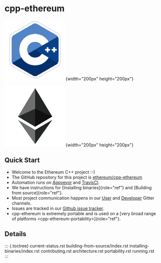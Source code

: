 cpp-ethereum
============

![image](../../img/cpp_35k9.png){width="200px" height="200px"}

![image](../../img/ETHEREUM-ICON_Black.png){width="200px"
height="200px"}

Quick Start
-----------

-   Welcome to the Ethereum C++ project :-)
-   The GitHub repository for this project is
    [ethereum/cpp-ethereum](https://github.com/ethereum/cpp-ethereum/)
-   Automation runs on
    [Appveyor](https://ci.appveyor.com/project/ethereum/cpp-ethereum)
    and
    [TravisCI](https://travis-ci.org/ethereum/cpp-ethereum/branches).
-   We have instructions for [Installing binaries]{role="ref"} and
    [Building from source]{role="ref"}.
-   Most project communication happens in our
    [User](https://gitter.im/ethereum/cpp-ethereum) and
    [Developer](https://gitter.im/ethereum/cpp-ethereum-development)
    Gitter channels.
-   Issues are tracked in our [Github issue
    tracker](http://github.com/ethereum/cpp-ethereum/issues).
-   cpp-ethereum is extremely portable and is used on a
    [very broad range of platforms \<cpp-ethereum-portability\>]{role="ref"}.

Details
-------

::: {.toctree}
current-status.rst building-from-source/index.rst
installing-binaries/index.rst contributing.rst architecture.rst
portability.rst running.rst
:::
